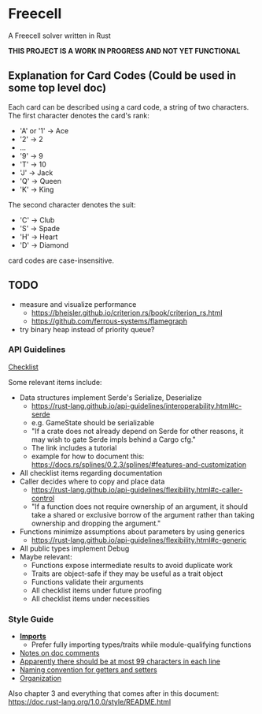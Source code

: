 # Freecell

A Freecell solver written in Rust

**THIS PROJECT IS A WORK IN PROGRESS AND NOT YET FUNCTIONAL**

## Explanation for Card Codes (Could be used in some top level doc)

Each card can be described using a card code, a string of two characters.
The first character denotes the card's rank:
- 'A' or '1' -> Ace
- '2' -> 2
- ...
- '9' -> 9
- 'T' -> 10
- 'J' -> Jack
- 'Q' -> Queen
- 'K' -> King

The second character denotes the suit:
- 'C' -> Club
- 'S' -> Spade
- 'H' -> Heart
- 'D' -> Diamond

card codes are case-insensitive.


## TODO

- measure and visualize performance
    - https://bheisler.github.io/criterion.rs/book/criterion_rs.html
    - https://github.com/ferrous-systems/flamegraph
- try binary heap instead of priority queue?

### API Guidelines

[Checklist](https://rust-lang.github.io/api-guidelines/checklist.html)

Some relevant items include:

- Data structures implement Serde's Serialize, Deserialize
    - https://rust-lang.github.io/api-guidelines/interoperability.html#c-serde
    - e.g. GameState should be serializable
    - "If a crate does not already depend on Serde for other reasons, it may wish to gate Serde impls behind a Cargo cfg."
    - The link includes a tutorial
    - example for how to document this: https://docs.rs/splines/0.2.3/splines/#features-and-customization
- All checklist items regarding documentation
- Caller decides where to copy and place data
    - https://rust-lang.github.io/api-guidelines/flexibility.html#c-caller-control
    - "If a function does not require ownership of an argument, it should take a shared or exclusive borrow of the argument rather than taking ownership and dropping the argument."
- Functions minimize assumptions about parameters by using generics
    - https://rust-lang.github.io/api-guidelines/flexibility.html#c-generic
- All public types implement Debug
- Maybe relevant:
    - Functions expose intermediate results to avoid duplicate work
    - Traits are object-safe if they may be useful as a trait object
    - Functions validate their arguments
    - All checklist items under future proofing
    - All checklist items under necessities

### Style Guide

- [**Imports**](https://doc.rust-lang.org/1.0.0/style/style/imports.html)
    - Prefer fully importing types/traits while module-qualifying functions
- [Notes on doc comments](https://doc.rust-lang.org/1.0.0/style/style/comments.html#doc-comments)
- [Apparently there should be at most 99 characters in each line](https://doc.rust-lang.org/1.0.0/style/style/whitespace.html)
- [Naming convention for getters and setters](https://doc.rust-lang.org/1.0.0/style/style/naming/README.html#getter/setter-methods-[rfc-344])
- [Organization](https://doc.rust-lang.org/1.0.0/style/style/organization.html)

Also chapter 3 and everything that comes after in this document: https://doc.rust-lang.org/1.0.0/style/README.html
